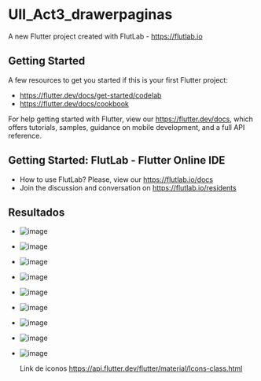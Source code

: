 # UII_Act3_drawerpaginas

A new Flutter project created with FlutLab - https://flutlab.io

## Getting Started

A few resources to get you started if this is your first Flutter project:

- https://flutter.dev/docs/get-started/codelab
- https://flutter.dev/docs/cookbook

For help getting started with Flutter, view our
https://flutter.dev/docs, which offers tutorials,
samples, guidance on mobile development, and a full API reference.

## Getting Started: FlutLab - Flutter Online IDE

- How to use FlutLab? Please, view our https://flutlab.io/docs
- Join the discussion and conversation on https://flutlab.io/residents

## Resultados
- ![image](https://github.com/Aric-Mirray-Capistran-Tenorio/Act3_drawerpaginas/assets/143548368/a0c82a7c-42b6-4272-a65c-b1e6bf4359bd)
- ![image](https://github.com/Aric-Mirray-Capistran-Tenorio/Act3_drawerpaginas/assets/143548368/c1842ae2-2e7e-4ea5-813a-62c2f1d8cd1e)
- ![image](https://github.com/Aric-Mirray-Capistran-Tenorio/Act3_drawerpaginas/assets/143548368/164cbb88-bb5d-4a13-89fd-69928c74d75b)
- ![image](https://github.com/Aric-Mirray-Capistran-Tenorio/Act3_drawerpaginas/assets/143548368/e1c28a29-0157-4103-8b0d-9a1b774b97da)
- ![image](https://github.com/Aric-Mirray-Capistran-Tenorio/Act3_drawerpaginas/assets/143548368/b06dd772-510d-420b-9b65-d82d3f98939e)
- ![image](https://github.com/Aric-Mirray-Capistran-Tenorio/Act3_drawerpaginas/assets/143548368/c97ade88-00fd-445b-aee5-34de2d6ee6ad)
- ![image](https://github.com/Aric-Mirray-Capistran-Tenorio/Act3_drawerpaginas/assets/143548368/345a172d-e3a5-4012-8b8f-2f4a6253b1ff)
- ![image](https://github.com/Aric-Mirray-Capistran-Tenorio/Act3_drawerpaginas/assets/143548368/2e509b99-7bd2-407c-94f8-df4b912cb194)
- ![image](https://github.com/Aric-Mirray-Capistran-Tenorio/Act3_drawerpaginas/assets/143548368/0858a604-ed82-4eda-aabd-109534229011)

  Link de iconos
  https://api.flutter.dev/flutter/material/Icons-class.html










